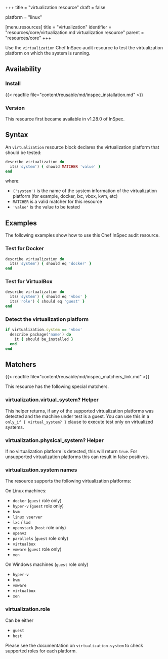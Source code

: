+++
title = "virtualization resource"
draft = false

platform = "linux"

[menu.resources]
    title = "virtualization"
    identifier = "resources/core/virtualization.md virtualization resource"
    parent = "resources/core"
+++

Use the `virtualization` Chef InSpec audit resource to test the virtualization platform on which the system is running.

## Availability

### Install

{{< readfile file="content/reusable/md/inspec_installation.md" >}}

### Version

This resource first became available in v1.28.0 of InSpec.

## Syntax

An `virtualization` resource block declares the virtualization platform that should be tested:

```ruby
describe virtualization do
  its('system') { should MATCHER 'value' }
end
```

where:

- `('system')` is the name of the system information of the virtualization platform (for example, docker, lxc, vbox, kvm, etc)
- `MATCHER` is a valid matcher for this resource
- `'value'` is the value to be tested

## Examples

The following examples show how to use this Chef InSpec audit resource.

### Test for Docker

```ruby
describe virtualization do
  its('system') { should eq 'docker' }
end
```

### Test for VirtualBox

```ruby
describe virtualization do
  its('system') { should eq 'vbox' }
  its('role') { should eq 'guest' }
end
```

### Detect the virtualization platform

```ruby
if virtualization.system == 'vbox'
  describe package('name') do
    it { should be_installed }
  end
end
```

## Matchers

{{< readfile file="content/reusable/md/inspec_matchers_link.md" >}}

This resource has the following special matchers.

### virtualization.virtual_system? Helper

This helper returns, if any of the supported virtualization platforms was detected and the machine under test is a guest. You can use this in a `only_if { virtual_system? }` clause to execute test only on virtualized systems.

### virtualization.physical_system? Helper

If no virtualization platform is detected, this will return `true`. For unsupported virtualization platforms this can result in false positives.

### virtualization.system names

The resource supports the following virtualization platforms:

On Linux machines:

- `docker` (`guest` role only)
- `hyper-v` (`guest` role only)
- `kvm`
- `linux vserver`
- `lxc` / `lxd`
- `openstack` (`host` role only)
- `openvz`
- `parallels` (`guest` role only)
- `virtualbox`
- `vmware` (`guest` role only)
- `xen`

On Windows machines (`guest` role only)

- `hyper-v`
- `kvm`
- `vmware`
- `virtualbox`
- `xen`

### virtualization.role

Can be either

- `guest`
- `host`

Please see the documentation on `virtualization.system` to check supported roles for each platform.

